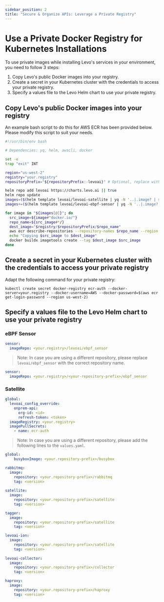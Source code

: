 ```yaml
---
sidebar_position: 2
title: "Secure & Organize APIs: Leverage a Private Registry"
---
```


# Use a Private Docker Registry for Kubernetes Installations

To use private images while installing Levo's services in your environment, you need to follow 3 steps:
1. Copy Levo's public Docker images into your registry.
1. Create a secret in your Kubernetes cluster with the credentials to access your private registry.
1. Specify a values file to the Levo Helm chart to use your private registry.

## Copy Levo's public Docker images into your registry

An example bash script to do this for AWS ECR has been provided below. Please modify this script to suit your needs.

```bash
#!/usr/bin/env bash

# Dependencies: yq, helm, awscli, docker

set -e
trap "exit" INT

region="us-west-2"
registry="your.registry"
repositoryPrefix="${repositoryPrefix:-levoai}" # Optional, replace with your repository prefix in case you are using a different repository

helm repo add levoai https://charts.levo.ai || true
helm repo update
images=($(helm template levoai/levoai-satellite | yq -N '..|.image? | select(.)' | sort -u))
images+=($(helm template levoai/levoai-ebpf-sensor | yq -N '..|.image? | select(.)' | sort -u))

for image in "${images[@]}"; do
  src_image=${image#"docker.io/"}
  repo_name=${src_image#*/}
  dest_image="$registry/$repositoryPrefix/$repo_name"
  aws ecr describe-repositories --repository-names $repo_name --region $region || aws ecr create-repository --repository-name $repo_name --region $region
  echo "Copying $src_image to $dest_image"
  docker buildx imagetools create --tag $dest_image $src_image
done
```

## Create a secret in your Kubernetes cluster with the credentials to access your private registry

Adapt the following command for your private registry:

```shell
kubectl create secret docker-registry ecr-auth --docker-server=your.registry --docker-username=AWS --docker-password=$(aws ecr get-login-password --region us-west-2)
```

## Specify a values file to the Levo Helm chart to use your private registry

### eBPF Sensor

```yaml
sensor:
  imageRepo: <your.registry>/levoai/ebpf_sensor
```

> Note: In case you are using a different repository, please replace `levoai/ebpf_sensor` with the correct repository name.

```yaml
sensor:
  imageRepo: <your.registry>/<your-repository-prefix>/ebpf_sensor
```

### Satellite

```yaml
global:
  levoai_config_override:
    onprem-api:
      org-id: <id>
      refresh-token: <token>
  imageRegistry: <your.registry>
  imagePullSecrets:
    - name: ecr-auth
```

> Note: In case you are using a different repository, please add the following lines to the `values.yaml`.

```yaml
global:
    busyboxImage: <your.repository-prefix>/busybox

rabbitmq:
  image:
    repository: <your.repository-prefix>/rabbitmq
    tag: <version>
    
satellite:
  image:
    repository: <your.repository-prefix>/satellite
    tag: <version>

tagger:
  image:
    repository: <your.repository-prefix>/satellite
    tag: <version>

levoai-ion:
  image:
    repository: <your.repository-prefix>/satellite
    tag: <version>
    
levoai-collector:
  image:
    repository: <your.repository-prefix>/collector
    tag: <version>

haproxy:
  image:
    repository: <your.repository-prefix>/haproxy
    tag: <version>
```
